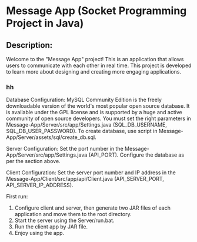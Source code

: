 # Message App (Socket Programming Project in Java)

## Description:
Welcome to the "Message App" project! This is an application that allows users 
to communicate with each other in real time. This project is developed to learn 
more about designing and creating more engaging applications.
### hh



Database Configuration:
MySQL Community Edition is the freely downloadable version of the world's most 
popular open source database. It is available under the GPL license and is 
supported by a huge and active community of open source developers. You must 
set the right parameters in Message-App/Server/src/app/Settings.java 
(SQL_DB_USERNAME, SQL_DB_USER_PASSWORD). To create database, use script
in Message-App/Server/assets/sql/create_db.sql.

Server Configuration:
Set the port number in the Message-App/Server/src/app/Settings.java (API_PORT).
Configure the database as per the section above.

Client Configuration:
Set the server port number and IP address in the Message-App/Client/src/app/api/Client.java
(API_SERVER_PORT, API_SERVER_IP_ADDRESS).

First run:
1. Configure client and server, then generate two JAR files of each application and
move them to the root directory.
2. Start the server using the Server/run.bat.
3. Run the client app by JAR file.
4. Enjoy using the app. 
